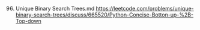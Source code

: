 96. Unique Binary Search Trees.md
	https://leetcode.com/problems/unique-binary-search-trees/discuss/665520/Python-Concise-Botton-up-%2B-Top-down

